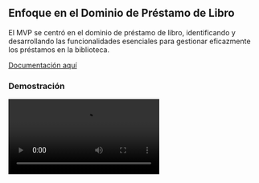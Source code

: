 
## Enfoque en el Dominio de Préstamo de Libro

El MVP se centró en el dominio de préstamo de libro, identificando y desarrollando las funcionalidades esenciales para gestionar eficazmente los préstamos en la biblioteca.


[Documentación aquí](https://apidog.com/apidoc/shared-2ce7a91c-3324-4f4e-a6fb-d94b5e09fcf1?pwd=Q1eAoFtT)

### Demostración

![video](/assets/mvp.mp4)

